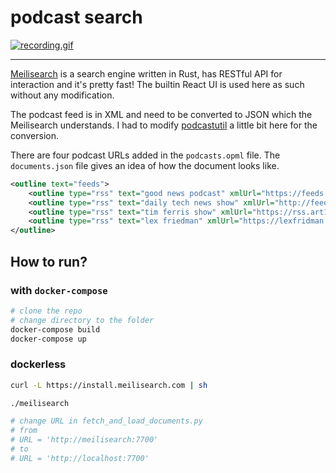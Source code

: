 # podcast search 

[![recording.gif](https://i.postimg.cc/4dJPj6gB/recording.gif)](https://postimg.cc/zLcTgR3g)

____

[Meilisearch](https://github.com/meilisearch/MeiliSearch) is a search engine written in Rust, has RESTful API for interaction and it's pretty fast!
The builtin React UI is used here as such without any modification.


The podcast feed is in XML and need to be converted to JSON which the Meilisearch understands. I had to modify [podcastutil](https://github.com/neelabalan/podcastutil) a little bit here for the conversion. 

There are four podcast URLs added in the `podcasts.opml` file.
The `documents.json` file gives an idea of how the document looks like.

```xml
<outline text="feeds">
    <outline type="rss" text="good news podcast" xmlUrl="https://feeds.transistor.fm/the-good-news-podcast" />
    <outline type="rss" text="daily tech news show" xmlUrl="http://feeds.feedburner.com/DailyTechNewsShow" />
    <outline type="rss" text="tim ferris show" xmlUrl="https://rss.art19.com/tim-ferriss-show" />
    <outline type="rss" text="lex friedman" xmlUrl="https://lexfridman.com/feed/podcast/" />
</outline>
```

## How to run?

### with `docker-compose`

```bash
# clone the repo
# change directory to the folder
docker-compose build 
docker-compose up
```

### dockerless

```bash
curl -L https://install.meilisearch.com | sh

./meilisearch

# change URL in fetch_and_load_documents.py 
# from
# URL = 'http://meilisearch:7700'
# to
# URL = 'http://localhost:7700'
```
